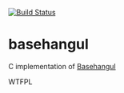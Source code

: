 [![Build Status](https://travis-ci.org/Perlmint/libbasehangul.svg)](https://travis-ci.org/Perlmint/libbasehangul)

basehangul
==========

C implementation of [Basehangul](http://api.dcmys.jp/basehangul/)

<a href="http://www.wtfpl.net/">
  <img
    src="http://www.wtfpl.net/wp-content/uploads/2012/12/wtfpl-badge-4.png"
    width="80" height="15" alt="WTFPL" />
</a>

